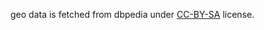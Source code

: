 geo data is fetched from dbpedia under [CC-BY-SA](http://creativecommons.org/licenses/by-sa/3.0/) license.
